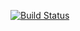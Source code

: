 [![Build Status](https://travis-ci.org/simonz05/bitmap.png?branch=master)](https://travis-ci.org/simonz05/bitmap)
